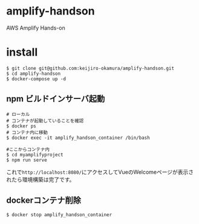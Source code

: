 # amplify-handson
AWS Amplify Hands-on

# install
```shell script
$ git clone git@github.com:keijiro-okamura/amplify-handson.git
$ cd amplify-handson
$ docker-compose up -d
```

## npm ビルドインサーバ起動
```shell script
# ローカル
# コンテナが起動していることを確認
$ docker ps
# コンテナ内に移動
$ docker exec -it amplify_handson_container /bin/bash

#ここからコンテナ内
$ cd myamplifyproject
$ npm run serve
```
これで`http://localhost:8080/`にアクセスしてVueのWelcomeページが表示されたら環境構築は完了です。

## dockerコンテナ削除
```shell script
$ docker stop amplify_handson_container
```
